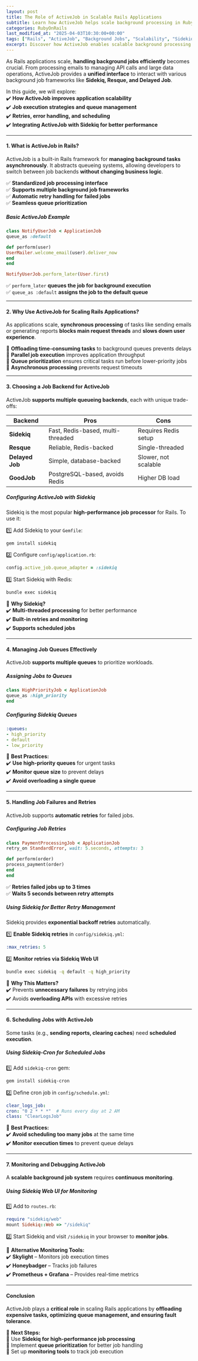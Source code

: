 ```yaml
---
layout: post  
title: The Role of ActiveJob in Scalable Rails Applications  
subtitle: Learn how ActiveJob helps scale background processing in Ruby on Rails applications.  
categories: RubyOnRails
last_modified_at: "2025-04-03T10:30:00+00:00"
tags: ["Rails", "ActiveJob", "Background Jobs", "Scalability", "Sidekiq"]  
excerpt: Discover how ActiveJob enables scalable background processing in Ruby on Rails, covering job execution strategies, queue management, retries, and integration with Sidekiq and Resque.  
---
```



As Rails applications scale, **handling background jobs efficiently** becomes crucial. From processing emails to managing API calls and large data operations, ActiveJob provides a **unified interface** to interact with various background job frameworks like **Sidekiq, Resque, and Delayed Job**.

In this guide, we will explore:  
✔️ **How ActiveJob improves application scalability**  
✔️ **Job execution strategies and queue management**  
✔️ **Retries, error handling, and scheduling**  
✔️ **Integrating ActiveJob with Sidekiq for better performance**

---

#### **1. What is ActiveJob in Rails?**
ActiveJob is a built-in Rails framework for **managing background tasks asynchronously**. It abstracts queueing systems, allowing developers to switch between job backends **without changing business logic**.

✅ **Standardized job processing interface**  
✅ **Supports multiple background job frameworks**  
✅ **Automatic retry handling for failed jobs**  
✅ **Seamless queue prioritization**

##### **Basic ActiveJob Example**
```rb  
class NotifyUserJob < ApplicationJob  
queue_as :default

def perform(user)  
UserMailer.welcome_email(user).deliver_now  
end  
end

NotifyUserJob.perform_later(User.first)  
```

✅ `perform_later` **queues the job for background execution**  
✅ `queue_as :default` **assigns the job to the default queue**

---

#### **2. Why Use ActiveJob for Scaling Rails Applications?**
As applications scale, **synchronous processing** of tasks like sending emails or generating reports **blocks main request threads** and **slows down user experience**.

🔹 **Offloading time-consuming tasks** to background queues prevents delays  
🔹 **Parallel job execution** improves application throughput  
🔹 **Queue prioritization** ensures critical tasks run before lower-priority jobs  
🔹 **Asynchronous processing** prevents request timeouts

---

#### **3. Choosing a Job Backend for ActiveJob**
ActiveJob **supports multiple queueing backends**, each with unique trade-offs:

| Backend      | Pros | Cons |  
|-------------|------|------|  
| **Sidekiq**  | Fast, Redis-based, multi-threaded | Requires Redis setup |  
| **Resque**   | Reliable, Redis-backed | Single-threaded |  
| **Delayed Job** | Simple, database-backed | Slower, not scalable |  
| **GoodJob**  | PostgreSQL-based, avoids Redis | Higher DB load |  

##### **Configuring ActiveJob with Sidekiq**
Sidekiq is the most popular **high-performance job processor** for Rails. To use it:

1️⃣ Add Sidekiq to your `Gemfile`:  
```sh  
gem install sidekiq  
```

2️⃣ Configure `config/application.rb`:  
```rb  
config.active_job.queue_adapter = :sidekiq  
```

3️⃣ Start Sidekiq with Redis:  
```sh  
bundle exec sidekiq  
```

🔹 **Why Sidekiq?**  
✔️ **Multi-threaded processing** for better performance  
✔️ **Built-in retries and monitoring**  
✔️ **Supports scheduled jobs**

---

#### **4. Managing Job Queues Effectively**
ActiveJob **supports multiple queues** to prioritize workloads.

##### **Assigning Jobs to Queues**
```rb  
class HighPriorityJob < ApplicationJob  
queue_as :high_priority  
end  
```

##### **Configuring Sidekiq Queues**
```yml  
:queues:
- high_priority
- default
- low_priority  
  ```

📌 **Best Practices:**  
✔️ **Use high-priority queues** for urgent tasks  
✔️ **Monitor queue size** to prevent delays  
✔️ **Avoid overloading a single queue**

---

#### **5. Handling Job Failures and Retries**
ActiveJob supports **automatic retries** for failed jobs.

##### **Configuring Job Retries**
```rb  
class PaymentProcessingJob < ApplicationJob  
retry_on StandardError, wait: 5.seconds, attempts: 3

def perform(order)  
process_payment(order)  
end  
end  
```

✅ **Retries failed jobs up to 3 times**  
✅ **Waits 5 seconds between retry attempts**

##### **Using Sidekiq for Better Retry Management**
Sidekiq provides **exponential backoff retries** automatically.

1️⃣ **Enable Sidekiq retries** in `config/sidekiq.yml`:  
```yml  
:max_retries: 5  
```

2️⃣ **Monitor retries via Sidekiq Web UI**  
```sh  
bundle exec sidekiq -q default -q high_priority  
```

🚀 **Why This Matters?**  
✔️ Prevents **unnecessary failures** by retrying jobs  
✔️ Avoids **overloading APIs** with excessive retries

---

#### **6. Scheduling Jobs with ActiveJob**
Some tasks (e.g., **sending reports, clearing caches**) need **scheduled execution**.

##### **Using Sidekiq-Cron for Scheduled Jobs**
1️⃣ Add `sidekiq-cron` gem:  
```sh  
gem install sidekiq-cron  
```

2️⃣ Define cron job in `config/schedule.yml`:  
```yml  
clear_logs_job:  
cron: "0 2 * * *"  # Runs every day at 2 AM  
class: "ClearLogsJob"  
```

🔹 **Best Practices:**  
✔️ **Avoid scheduling too many jobs** at the same time  
✔️ **Monitor execution times** to prevent queue delays

---

#### **7. Monitoring and Debugging ActiveJob**
A **scalable background job system** requires **continuous monitoring**.

##### **Using Sidekiq Web UI for Monitoring**
1️⃣ Add to `routes.rb`:  
```rb  
require "sidekiq/web"  
mount Sidekiq::Web => "/sidekiq"  
```

2️⃣ Start Sidekiq and visit `/sidekiq` in your browser to **monitor jobs**.

🔹 **Alternative Monitoring Tools:**  
✔️ **Skylight** – Monitors job execution times  
✔️ **Honeybadger** – Tracks job failures  
✔️ **Prometheus + Grafana** – Provides real-time metrics

---

#### **Conclusion**
ActiveJob plays a **critical role** in scaling Rails applications by **offloading expensive tasks, optimizing queue management, and ensuring fault tolerance**.

🚀 **Next Steps:**  
🔹 Use **Sidekiq for high-performance job processing**  
🔹 Implement **queue prioritization** for better job handling  
🔹 Set up **monitoring tools** to track job execution


